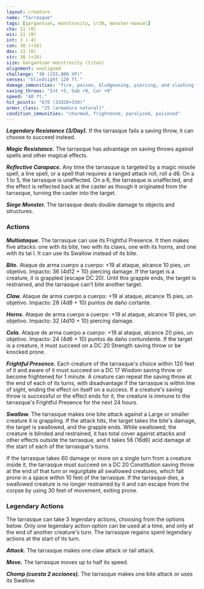 ```yaml
---
layout: creature
name: "Tarrasque"
tags: [gargantuan, monstrosity, cr30, monster-manual]
cha: 11 (0)
wis: 11 (0)
int: 3 (-4)
con: 30 (+10)
dex: 11 (0)
str: 30 (+10)
size: Gargantuan monstrosity (titan)
alignment: unaligned
challenge: "30 (155,000 XP)"
senses: "blindsight 120 ft."
damage_immunities: "fire, poison, bludgeoning, piercing, and slashing from nonmagical weapons"
saving_throws: "Int +5, Sab +9, Car +9"
speed: "40 ft."
hit_points: "676 (33d20+330)"
armor_class: "25 (armadura natural)"
condition_immunities: "charmed, frightened, paralyzed, poisoned"
---
```


***Legendary Resistance (3/Day).*** If the tarrasque fails a saving throw, it can choose to succeed instead.

***Magic Resistance.*** The tarrasque has advantage on saving throws against spells and other magical effects.

***Reflective Carapace.*** Any time the tarrasque is targeted by a magic missile spell, a line spell, or a spell that requires a ranged attack roll, roll a d6. On a 1 to 5, the tarrasque is unaffected. On a 6, the tarrasque is unaffected, and the effect is reflected back at the caster as though it originated from the tarrasque, turning the caster into the target.

***Siege Monster.*** The tarrasque deals double damage to objects and structures.

### Actions

***Multiataque.*** The tarrasque can use its Frightful Presence. It then makes five attacks: one with its bite, two with its claws, one with its horns, and one with its tai l. It can use its Swallow instead of its bite.

***Bite.*** Ataque de arma cuerpo a cuerpo: +19 al ataque, alcance 10 pies, un objetivo. Impacto: 36 (4d12 + 10) piercing damage. If the target is a creature, it is grappled (escape DC 20). Until this grapple ends, the target is restrained, and the tarrasque can't bite another target.

***Claw.*** Ataque de arma cuerpo a cuerpo: +19 al ataque, alcance 15 pies, un objetivo. Impacto: 28 (4d8 + 10) puntos de daño cortante.

***Horns.*** Ataque de arma cuerpo a cuerpo: +19 al ataque, alcance 10 pies, un objetivo. Impacto: 32 (4d10 + 10) piercing damage.

***Cola.*** Ataque de arma cuerpo a cuerpo: +19 al ataque, alcance 20 pies, un objetivo. Impacto: 24 (4d6 + 10) puntos de daño contundente. If the target is a creature, it must succeed on a DC 20 Strength saving throw or be knocked prone.

***Frightful Presence.*** Each creature of the tarrasque's choice within 120 feet of it and aware of it must succeed on a DC 17 Wisdom saving throw or become frightened for 1 minute. A creature can repeat the saving throw at the end of each of its turns, with disadvantage if the tarrasque is within line of sight, ending the effect on itself on a success. If a creature's saving throw is successful or the effect ends for it, the creature is immune to the tarrasque's Frightful Presence for the next 24 hours.

***Swallow.*** The tarrasque makes one bite attack against a Large or smaller creature it is grappling. If the attack hits, the target takes the bite's damage, the target is swallowed, and the grapple ends. While swallowed, the creature is blinded and restrained, it has total cover against attacks and other effects outside the tarrasque, and it takes 56 (16d6) acid damage at the start of each of the tarrasque's turns.

If the tarrasque takes 60 damage or more on a single turn from a creature inside it, the tarrasque must succeed on a DC 20 Constitution saving throw at the end of that turn or regurgitate all swallowed creatures, which fall prone in a space within 10 feet of the tarrasque. If the tarrasque dies, a swallowed creature is no longer restrained by it and can escape from the corpse by using 30 feet of movement, exiting prone.

### Legendary Actions

The tarrasque can take 3 legendary actions, choosing from the options below. Only one legendary action option can be used at a time, and only at the end of another creature's turn. The tarrasque regains spent legendary actions at the start of its turn.

***Attack.*** The tarrasque makes one claw attack or tail attack.

***Move.*** The tarrasque moves up to half its speed.

***Chomp (cuesta 2 acciones).*** The tarrasque makes one bite attack or uses its Swallow.